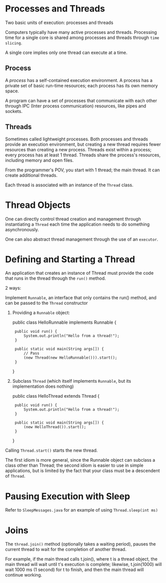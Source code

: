 Processes and Threads
=====================

Two basic units of execution: processes and threads

Computers typically have many active processes and threads. Processing time for a single core is shared among processes and threads through `time slicing`.

A single core implies only one thread can execute at a time.


Process
-------

A *process* has a self-contained execution environment. A process has a private set of basic run-time resources; each process has its own memory space.

A program can have a set of processes that communicate with each other through IPC (Inter process communication) resources, like pipes and sockets.



Threads
-------

Sometimes called lightweight processes. Both processes and threads provide an execution environment, but creating a new thread requires fewer resources than creating a new process. Threads exist within a process; every process has at least 1 thread. Threads share the process's resources, including memory and open files.

From the programmer's POV, you start with 1 thread; the main thread. It can create additional threads.

Each thread is associated with an instance of the `Thread` class.


Thread Objects
==============

One can directly control thread creation and management through instantiating a `Thread` each time the application needs to do something asynchronously.

One can also abstract thread management through the use of an `executor`.


Defining and Starting a Thread
==============================

An application that creates an instance of Thread must provide the code that runs in the thread through the `run()` method.

2 ways:

Implement `Runnable`, an interface that only contains the run() method, and can be passed to the `Thread` constructor

1) Providing a `Runnable` object:

    public class HelloRunnable implements Runnable {

        public void run() {
            System.out.println("Hello from a thread!");
        }

        public static void main(String args[]) {
            // Pass 
            (new Thread(new HelloRunnable())).start();
        }

    }

2) Subclass `Thread` (which itself implements `Runnable`, but its implementation does nothing)

    public class HelloThread extends Thread {


        public void run() {
            System.out.println("Hello from a thread!");
        }

        public static void main(String args[]) {
            (new HelloThread()).start();
        }

    }

Calling `Thread.start()` starts the new thread.


The first idiom is more general, since the Runnable object can subclass a class other than Thread; the second idiom is easier to use in simple applications, but is limited by the fact that your class must be a descendent of `Thread`.


Pausing Execution with Sleep
============================

Refer to `SleepMessages.java` for an example of using `Thread.sleep(int ms)`


Joins
=====

The `thread.join()` method (optionally takes a waiting period), pauses the current thread to wait for the completion of another thread.

For example, if the main thread calls t.join(), where t is a thread object, the main thread will wait until t's execution is complete; likewise, t.join(1000) will wait 1000 ms (1 second) for t to finish, and then the main thread will continue working.

